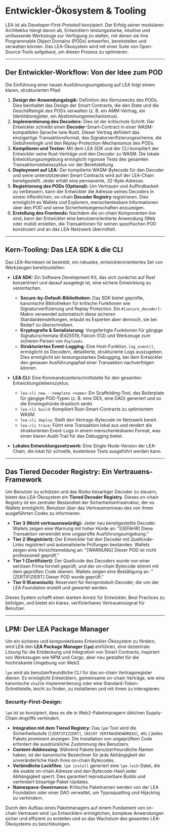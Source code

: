 # Entwickler-Ökosystem & Tooling

LEA ist als Developer-First-Protokoll konzipiert. Der Erfolg seiner modularen Architektur hängt davon ab, Entwicklern leistungsstarke, intuitive und umfassende Werkzeuge zur Verfügung zu stellen, mit denen sie ihre Programmable Object Domains (PODs) entwerfen, bereitstellen und verwalten können. Das LEA-Ökosystem wird mit einer Suite von Open-Source-Tools aufgebaut, um diesen Prozess zu optimieren.

---

## Der Entwickler-Workflow: Von der Idee zum POD

Die Einführung einer neuen Ausführungsumgebung auf LEA folgt einem klaren, strukturierten Pfad:

1.  **Design der Anwendungslogik:** Definition des Kernzwecks des PODs. Dies beinhaltet das Design der Smart Contracts, die den State und die Geschäftslogik des PODs verwalten (z. B. ein AMM-Vertrag, ein Identitätsregister, ein Abstimmungsmechanismus).
2.  **Implementierung des Decoders:** Dies ist der kritischste Schritt. Der Entwickler schreibt einen **Decoder**-Smart-Contract in einer WASM-kompatiblen Sprache (wie Rust). Dieser Vertrag definiert das einzigartige Transaktionsformat, das Signaturverifizierungsschema, die Gebührenlogik und den Replay-Protection-Mechanismus des PODs.
3.  **Kompilieren und Testen:** Mit dem LEA SDK und der CLI kompiliert der Entwickler seine Rust-Verträge und den Decoder zu WASM. Die lokale Entwicklungsumgebung ermöglicht rigorose Tests des gesamten Transaktionslebenszyklus vor der Bereitstellung.
4.  **Deployment auf LEA:** Der kompilierte WASM-Bytecode für den Decoder und seine unterstützenden Smart Contracts wird auf der LEA-Chain bereitgestellt. Jeder erhält eine permanente, 32-Byte-Adresse.
5.  **Registrierung des PODs (Optional):** Um Vertrauen und Auffindbarkeit zu verbessern, kann der Entwickler die Adresse seines Decoders in einem öffentlichen, on-chain **Decoder Registry** registrieren. Dies ermöglicht es Wallets und Explorern, menschenlesbare Informationen über den POD und seine Sicherheitseigenschaften anzuzeigen.
6.  **Erstellung des Frontends:** Nachdem die on-chain Komponenten live sind, kann der Entwickler eine benutzerorientierte Anwendung (Web oder mobil) erstellen, die Transaktionen für seinen spezifischen POD konstruiert und an das LEA-Netzwerk übermittelt.

---

## Kern-Tooling: Das LEA SDK & die CLI

Das LEA-Kernteam ist bestrebt, ein robustes, entwicklerorientiertes Set von Werkzeugen bereitzustellen:

-   **LEA SDK:** Ein Software Development Kit, das sich zunächst auf Rust konzentriert und darauf ausgelegt ist, eine sichere Entwicklung zu vereinfachen.
    -   **Secure-by-Default-Bibliotheken:** Das SDK bietet geprüfte, kanonische Bibliotheken für kritische Funktionen wie Signaturverifizierung und Replay Protection. Ein `#[secure_decoder]`-Makro verwendet automatisch diese sicheren Standardeinstellungen, erlaubt es Experten aber dennoch, sie bei Bedarf zu überschreiben.
    -   **Kryptografie & Serialisierung:** Vorgefertigte Funktionen für gängige Signaturschemata (Ed25519, Falcon-512) und Werkzeuge zum sicheren Parsen von `Payloads`.
    -   **Strukturiertes Event-Logging:** Eine Host-Funktion, `log_event()`, ermöglicht es Decodern, detaillierte, strukturierte Logs auszugeben. Dies ermöglicht ein leistungsstarkes Debugging, bei dem Entwickler den genauen Ausführungspfad einer Transaktion nachverfolgen können.

-   **LEA CLI:** Eine Kommandozeilenschnittstelle für den gesamten Entwicklungslebenszyklus.
    -   `lea-cli new --template <name>`: Ein Scaffolding-Tool, das Boilerplate für gängige POD-Typen (z. B. eine DEX, eine DAO) generiert und so die Einstiegshürde drastisch senkt.
    -   `lea-cli build`: Kompiliert Rust-Smart-Contracts zu optimiertem WASM.
    -   `lea-cli deploy`: Stellt den Vertrags-Bytecode im Netzwerk bereit.
    -   `lea-cli trace`: Führt eine Transaktion lokal aus und rendert die strukturierten Event-Logs in einem menschenlesbaren Format, was einen klaren Audit-Trail für das Debugging bietet.

-   **Lokales Entwicklungsnetzwerk:** Eine Single-Node-Version der LEA-Chain, die lokal für schnelle, kostenlose Tests ausgeführt werden kann.

---

## Das Tiered Decoder Registry: Ein Vertrauens-Framework

Um Benutzer zu schützen und das Risiko bösartiger Decoder zu steuern, bietet das LEA-Ökosystem ein **Tiered Decoder Registry**. Dieses on-chain Registry ist ein zentraler Bestandteil der Sicherheitsinfrastruktur, der es Wallets ermöglicht, Benutzer über das Vertrauensniveau des von ihnen ausgeführten Codes zu informieren.

-   **Tier 3 (Nicht vertrauenswürdig):** Jeder neu bereitgestellte Decoder. Wallets zeigen eine Warnung mit hoher Hürde an: "[GEFAHR] Diese Transaktion verwendet eine ungeprüfte Ausführungsumgebung."
-   **Tier 2 (Registriert):** Der Entwickler hat den Decoder mit Quellcode-Links registriert und automatisierte Prüfungen bestanden. Wallets zeigen eine Vorsichtsmeldung an: "[WARNUNG] Dieser POD ist nicht professionell geprüft."
-   **Tier 1 (Zertifiziert):** Der Quellcode des Decoders wurde von einer seriösen Firma formell geprüft, und der on-chain Bytecode stimmt mit dem geprüften Code überein. Wallets zeigen eine Bestätigung an: "[ZERTIFIZIERT] Dieser POD wurde geprüft."
-   **Tier 0 (Kanonisch):** Reserviert für Kernprotokoll-Decoder, die von der LEA Foundation erstellt und gewartet werden.

Dieses System schafft einen starken Anreiz für Entwickler, Best Practices zu befolgen, und bietet ein klares, verifizierbares Vertrauenssignal für Benutzer.

---

## LPM: Der LEA Package Manager

Um ein sicheres und komponierbares Entwickler-Ökosystem zu fördern, wird LEA den **LEA Package Manager (`lpm`)** einführen, eine dezentrale Lösung für die Entdeckung und Integration von Smart Contracts, inspiriert von Werkzeugen wie NPM und Cargo, aber neu gestaltet für die hochriskante Umgebung von Web3.

`lpm` wird als benutzerfreundliche CLI für das on-chain Vertragsregister dienen. Es ermöglicht Entwicklern, gemeinsame on-chain Verträge, wie eine kanonische `sha256`-Implementierung oder eine Standard-Token-Schnittstelle, leicht zu finden, zu installieren und mit ihnen zu interagieren.

### Security-First-Design:
`lpm` ist so konzipiert, dass es die in Web2-Paketmanagern üblichen Supply-Chain-Angriffe verhindert.
-   **Integration mit dem Tiered Registry:** Das `lpm`-Tool wird die Sicherheitsstufe (`[ZERTIFIZIERT]`, `[NICHT VERTRAUENSWÜRDIG]`, etc.) jedes Pakets prominent anzeigen. Die Installation von ungeprüftem Code erfordert die ausdrückliche Zustimmung des Benutzers.
-   **Content-Addressing:** Während Pakete benutzerfreundliche Namen haben, ist der kanonische Bezeichner für jede Abhängigkeit der unveränderliche Hash ihres on-chain Bytecodes.
-   **Verbindliche Lockfiles:** `lpm install` generiert eine `lpm.lock`-Datei, die die exakte on-chain Adresse und den Bytecode-Hash jeder Abhängigkeit sperrt. Dies garantiert reproduzierbare Builds und verhindert bösartige Paket-Updates.
-   **Namespace-Governance:** Kritische Paketnamen werden von der LEA Foundation oder einer DAO verwaltet, um Typosquatting und Hijacking zu verhindern.

Durch den Aufbau eines Paketmanagers auf einem Fundament von on-chain Vertrauen wird `lpm` Entwicklern ermöglichen, komplexe Anwendungen sicher und effizient zu erstellen und so das Wachstum des gesamten LEA-Ökosystems zu beschleunigen.
